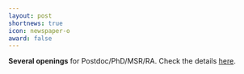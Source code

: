 ```yaml
---
layout: post
shortnews: true
icon: newspaper-o
award: false
---
```


<b>Several openings</b> for Postdoc/PhD/MSR/RA. Check the details <a href="https://tanmoychak.com/PG_Adv.pdf">here</a>.